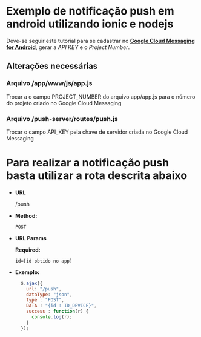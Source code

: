 # Exemplo de notificação push em android utilizando ionic e nodejs
Deve-se seguir este tutorial para se cadastrar no [**Google Cloud Messaging for Android**](https://developers.google.com/cloud-messaging/), gerar a *API KEY* e o *Project Number*.
## Alterações necessárias

### Arquivo /app/www/js/app.js
Trocar a o campo PROJECT_NUMBER do arquivo app/app.js para o número do projeto criado no Google Cloud Messaging

### Arquivo /push-server/routes/push.js
Trocar o campo API_KEY pela chave de servidor criada no Google Cloud Messaging

# Para realizar a notificação push basta utilizar a rota descrita abaixo

* **URL**

  /push

* **Method:**

  `POST`
  
*  **URL Params**

   **Required:**
 
   `id=[id obtido no app]`

* **Exemplo:**

  ```javascript
    $.ajax({
      url: "/push",
      dataType: "json",
      type : "POST",
      DATA : "{id : ID_DEVICE}",
      success : function(r) {
        console.log(r);
      }
    });
  ```